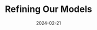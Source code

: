 ---
title: "Refining Our Models"
index: 8
date: 2024-02-21
materials:
- topic: "Refining Our Image Classifier: Skin Cancer"
  files:
  - type: "colab"
    url: https://colab.research.google.com/github/C4M-UofT/C4M-UofT.github.io/blob/master/lectures/winter/8_ml_refining/8a - Refining Our Image Classifier.ipynb
- topic: "Refining Our Time-Series Regressor: Parkinsonian Gait"
  files:
  - type: "colab"
    url: https://colab.research.google.com/github/C4M-UofT/C4M-UofT.github.io/blob/master/lectures/winter/8_ml_refining/8b - Refining Our Time-Series Regressor.ipynb
assignment:
  text: "Materials in progress"
  due_date: 2024-03-06 12:00 PM
  submission_link: https://q.utoronto.ca/courses/342394/assignments/1175774
  files:
  - type: "colab"
    url: TBD
---